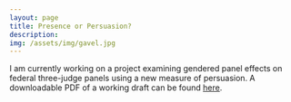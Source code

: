 ```yaml
---
layout: page
title: Presence or Persuasion?
description:
img: /assets/img/gavel.jpg
---
```


I am currently working on a project examining gendered panel effects on federal three-judge panels using a new measure of persuasion. A downloadable PDF of a working draft can be found <a href="/assets/presence or persuasion.pdf">here</a>.

